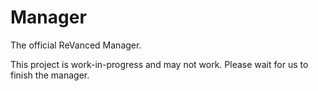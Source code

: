 # Manager
The official ReVanced Manager.

This project is work-in-progress and may not work. Please wait for us to finish the manager.
